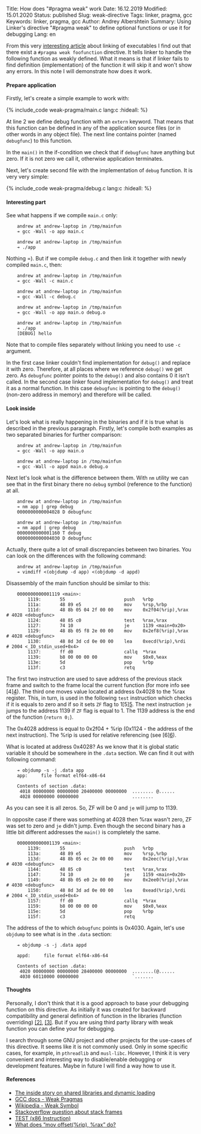 Title: How does "#pragma weak" work
Date: 16.12.2019
Modified: 15.01.2020
Status: published
Slug: weak-directive
Tags: linker, pragma, gcc
Keywords: linker, pragma, gcc
Author: Andrey Albershtein
Summary: Using Linker's directive "#pragma weak" to define optional functions or use it for debugging
Lang: en

From this very [interesting article][1] about linking of executables I find out
that there exist a `#pragma weak foofunction` directive. It tells linker to
handle the following function as weakly defined. What it means is that if linker
fails to find definition (implementation) of the function it will skip it and
won't show any errors. In this note I will demonstrate how does it work.

#### Prepare application

Firstly, let's create a simple example to work with:

{% include_code weak-pragma/main.c lang:c :hideall: %}

At line 2 we define debug function with an `extern` keyword. That means that
this function can be defined in any of the application source files (or in other
words in any object file). The next line contains pointer (named `debugfunc`) to
this function.

In the `main()` in the if-condition we check that if `debugfunc` have anything
but zero. If it is not zero we call it, otherwise application terminates.

Next, let's create second file with the implementation of `debug` function. It
is very very simple:

{% include_code weak-pragma/debug.c lang:c :hideall: %}

#### Interesting part

See what happens if we compile `main.c` only:

```console
    andrew at andrew-laptop in /tmp/mainfun
    ➔ gcc -Wall -o app main.c

    andrew at andrew-laptop in /tmp/mainfun
    ➔ ./app
```

Nothing =). But if we compile `debug.c` and then link it together with newly
compiled `main.c`, then:

```console
    andrew at andrew-laptop in /tmp/mainfun
    ➔ gcc -Wall -c main.c

    andrew at andrew-laptop in /tmp/mainfun
    ➔ gcc -Wall -c debug.c
    
    andrew at andrew-laptop in /tmp/mainfun
    ➔ gcc -Wall -o app main.o debug.o
    
    andrew at andrew-laptop in /tmp/mainfun
    ➔ ./app
    [DEBUG] hello
```

Note that to compile files separately without linking you need to use `-c`
argument.

In the first case linker couldn't find implementation for `debug()` and replace it
with zero. Therefore, at all places where we reference `debug()` we get
zero. As `debugfunc` pointer points to the `debug()` and also contains 0 it
isn't called.  In the second case linker found implementation for `debug()` and
treat it as a normal function. In this case `debugfunc` is pointing to the
`debug()` (non-zero address in memory) and therefore will be called.

#### Look inside

Let's look what is really happening in the binaries and if it is true what is
described in the previous paragraph. Firstly, let's compile both examples as two
separated binaries for further comparison:

```console
    andrew at andrew-laptop in /tmp/mainfun
    ➔ gcc -Wall -o app main.o
    
    andrew at andrew-laptop in /tmp/mainfun
    ➔ gcc -Wall -o appd main.o debug.o
```

Next let's look what is the difference between them. With `nm` utility we can see
that in the first binary there no `debug` symbol (reference to the function) at
all.

```console
    andrew at andrew-laptop in /tmp/mainfun
    ➔ nm app | grep debug
    0000000000004028 D debugfunc

    andrew at andrew-laptop in /tmp/mainfun
    ➔ nm appd | grep debug
    0000000000001160 T debug
    0000000000004030 D debugfunc
```

Actually, there quite a lot of small discrepancies between two binaries. You can
look on the differences with the following command:

```console
    andrew at andrew-laptop in /tmp/mainfun
    ➔ vimdiff <(objdump -d app) <(objdump -d appd)
```

Disassembly of the main function should be similar to this:

```text
    0000000000001119 <main>:
        1119:       55                      push   %rbp
        111a:       48 89 e5                mov    %rsp,%rbp
        111d:       48 8b 05 04 2f 00 00    mov    0x2f04(%rip),%rax    # 4028 <debugfunc>
        1124:       48 85 c0                test   %rax,%rax
        1127:       74 10                   je     1139 <main+0x20>
        1129:       48 8b 05 f8 2e 00 00    mov    0x2ef8(%rip),%rax    # 4028 <debugfunc>
        1130:       48 8d 3d cd 0e 00 00    lea    0xecd(%rip),%rdi     # 2004 <_IO_stdin_used+0x4>
        1137:       ff d0                   callq  *%rax
        1139:       b8 00 00 00 00          mov    $0x0,%eax
        113e:       5d                      pop    %rbp
        113f:       c3                      retq
```

The first two instruction are used to save address of the previous stack frame
and switch to the frame local the current function (for more info see \[4\][4]).
The third one moves value located at address 0x4028 to the %rax register. This, in
turn, is used in the following `test` instruction which checks if it is equals
to zero and if so it sets `ZF` flag to 1\[5\][5]. The next instruction `je`
jumps to the address 1139 if `ZF` flag is equal to 1. The 1139 address is the
end of the function (`return 0;`).

The 0x4028 address is equal to 0x2f04 + %rip (0x1124 - the address of the next
instruction). The %rip is used for relative referencing (see \[6\][6]).

What is located at address 0x4028? As we know that it is global static variable
it should be somewhere in the `.data` section. We can find it out with following
command:

```console
    ➔ objdump -s -j .data app
    app:     file format elf64-x86-64
    
    Contents of section .data:
     4018 00000000 00000000 20400000 00000000  ........ @......
     4028 00000000 00000000                    ........
```

As you can see it is all zeros. So, ZF will be 0 and `je` will jump to 1139.

In opposite case if there was something at 4028 then %rax wasn't zero, ZF was set
to zero and `je` didn't jump. Even though the second binary has a little bit
different addresses the `main()` is completely the same.

```text
    0000000000001139 <main>:
        1139:       55                      push   %rbp
        113a:       48 89 e5                mov    %rsp,%rbp
        113d:       48 8b 05 ec 2e 00 00    mov    0x2eec(%rip),%rax    # 4030 <debugfunc>
        1144:       48 85 c0                test   %rax,%rax
        1147:       74 10                   je     1159 <main+0x20>
        1149:       48 8b 05 e0 2e 00 00    mov    0x2ee0(%rip),%rax    # 4030 <debugfunc>
        1150:       48 8d 3d ad 0e 00 00    lea    0xead(%rip),%rdi     # 2004 <_IO_stdin_used+0x4>
        1157:       ff d0                   callq  *%rax
        1159:       b8 00 00 00 00          mov    $0x0,%eax
        115e:       5d                      pop    %rbp
        115f:       c3                      retq
```

The address of the to which `debugfunc` points is 0x4030. Again, let's use
`objdump` to see what is in the `.data` section:

```console
    ➔ objdump -s -j .data appd
    
    appd:     file format elf64-x86-64
    
    Contents of section .data:
     4020 00000000 00000000 28400000 00000000  ........(@......
     4030 60110000 00000000                    `.......
```

#### Thoughts

Personally, I don't think that it is a good approach to base your debugging
function on this directive. As initially it was created for backward
compatibility and general definition of function in the libraries (function
overriding) [\[2\]][2], [\[3\]][3]. But if you are using third party library
with weak function you can define your for debugging. 

I search through some GNU project and other projects for the use-cases of this
directive. It seems like it is not commonly used. Only in some specific
cases, for example, in `pthreadlib` and `musl-libc`. However, I think it is very
convenient and interesting way to disable/enable debugging or development
features. Maybe in future I will find a way how to use it.

#### References

* [The inside story on shared libraries and dynamic loading][1]
* [GCC docs - Weak Pragmas][2]
* [Wikipedia - Weak Symbol][3]
* [Stackoverflow question about stack frames][4]
* [TEST (x86 Instruction)][5]
* [What does “mov offset(%rip), %rax” do?][6]

[1]: http://cseweb.ucsd.edu/~ricko/CSE131/the%20inside%20story%20on%20shared%20libraries%20and%20dynamic%20loading.pdf
[2]: https://gcc.gnu.org/onlinedocs/gcc/Weak-Pragmas.html
[3]: https://en.wikipedia.org/wiki/Weak_symbol
[4]: https://stackoverflow.com/questions/41912684/what-is-the-purpose-of-the-rbp-register-in-x86-64-assembler
[5]: https://en.wikipedia.org/wiki/TEST_(x86_instruction)
[6]: https://stackoverflow.com/questions/29421766/what-does-mov-offsetrip-rax-do

<script>
document.querySelector('div.highlight:nth-child(24)').setAttribute('style', 'margin: 0 -50px 0 -50px;')
document.querySelector('div.highlight:nth-child(31)').setAttribute('style', 'margin: 0 -50px 0 -50px;')
</script>

